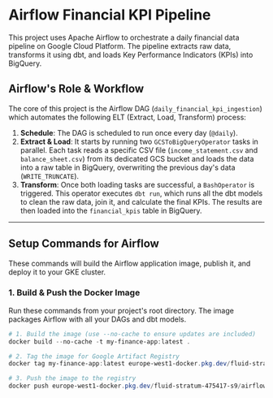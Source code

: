 # Airflow Financial KPI Pipeline

This project uses Apache Airflow to orchestrate a daily financial data pipeline on Google Cloud Platform. The pipeline extracts raw data, transforms it using dbt, and loads Key Performance Indicators (KPIs) into BigQuery.

## Airflow's Role & Workflow

The core of this project is the Airflow DAG (`daily_financial_kpi_ingestion`) which automates the following ELT (Extract, Load, Transform) process:

1.  **Schedule**: The DAG is scheduled to run once every day (`@daily`).
2.  **Extract & Load**: It starts by running two `GCSToBigQueryOperator` tasks in parallel. Each task reads a specific CSV file (`income_statement.csv` and `balance_sheet.csv`) from its dedicated GCS bucket and loads the data into a raw table in BigQuery, overwriting the previous day's data (`WRITE_TRUNCATE`).
3.  **Transform**: Once both loading tasks are successful, a `BashOperator` is triggered. This operator executes `dbt run`, which runs all the dbt models to clean the raw data, join it, and calculate the final KPIs. The results are then loaded into the `financial_kpis` table in BigQuery.

---

## Setup Commands for Airflow

These commands will build the Airflow application image, publish it, and deploy it to your GKE cluster.

### 1. Build & Push the Docker Image

Run these commands from your project's root directory. The image packages Airflow with all your DAGs and dbt models.

```powershell
# 1. Build the image (use --no-cache to ensure updates are included)
docker build --no-cache -t my-finance-app:latest .

# 2. Tag the image for Google Artifact Registry
docker tag my-finance-app:latest europe-west1-docker.pkg.dev/fluid-stratum-475417-s9/airflow-apps/my-finance-app:latest

# 3. Push the image to the registry
docker push europe-west1-docker.pkg.dev/fluid-stratum-475417-s9/airflow-apps/my-finance-app:latest